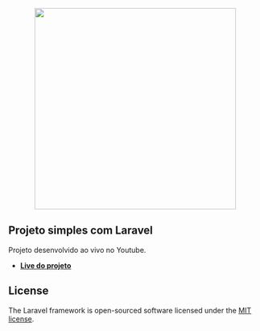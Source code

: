 <p align="center"><a href="https://laravel.com" target="_blank"><img src="https://raw.githubusercontent.com/laravel/art/master/logo-lockup/5%20SVG/2%20CMYK/1%20Full%20Color/laravel-logolockup-cmyk-red.svg" width="400"></a></p>

## Projeto simples com Laravel

Projeto desenvolvido ao vivo no Youtube.

- **[Live do projeto](https://www.youtube.com/watch?v=i6RcRTiFh8Y&list=RDCMUCdbMvobipjxi6gdr3L1PBrQ&start_radio=1)**

## License

The Laravel framework is open-sourced software licensed under the [MIT license](https://opensource.org/licenses/MIT).
